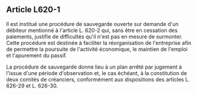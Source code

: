 Article L620-1
----
Il est institué une procédure de sauvegarde ouverte sur demande d'un débiteur
mentionné à l'article L. 620-2 qui, sans être en cessation des paiements,
justifie de difficultés qu'il n'est pas en mesure de surmonter. Cette procédure
est destinée à faciliter la réorganisation de l'entreprise afin de permettre la
poursuite de l'activité économique, le maintien de l'emploi et l'apurement du
passif.

La procédure de sauvegarde donne lieu à un plan arrêté par jugement à l'issue
d'une période d'observation et, le cas échéant, à la constitution de deux
comités de créanciers, conformément aux dispositions des articles L. 626-29 et
L. 626-30.
